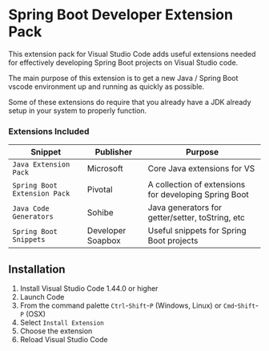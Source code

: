 # Spring Boot Developer Extension Pack

This extension pack for Visual Studio Code adds useful extensions needed for effectively developing Spring Boot projects on Visual Studio code.  

The main purpose of this extension is to get a new Java / Spring Boot vscode environment up and running as quickly as possible.

Some of these extensions do require that you already have a JDK already setup in your system to properly function.

### Extensions Included

| Snippet                      | Publisher         | Purpose                                                       |
| ---------------------------- | ----------------- | ------------------------------------------------------------  |
| `Java Extension Pack`        | Microsoft         | Core Java extensions for VS                                   |
| `Spring Boot Extension Pack` | Pivotal           | A collection of extensions for developing Spring Boot         |
| `Java Code Generators`       | Sohibe            | Java generators for getter/setter, toString, etc              |
| `Spring Boot Snippets`       | Developer Soapbox | Useful snippets for Spring Boot projects                      |

## Installation

1. Install Visual Studio Code 1.44.0 or higher
1. Launch Code
1. From the command palette `Ctrl`-`Shift`-`P` (Windows, Linux) or `Cmd`-`Shift`-`P` (OSX)
1. Select `Install Extension`
1. Choose the extension
1. Reload Visual Studio Code

